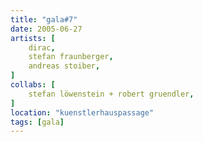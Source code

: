 ```yaml
---
title: "gala#7"
date: 2005-06-27
artists: [
    dirac,
    stefan fraunberger,
    andreas stoiber,
]
collabs: [
    stefan löwenstein + robert gruendler,
]
location: "kuenstlerhauspassage"
tags: [gala]
---
```

